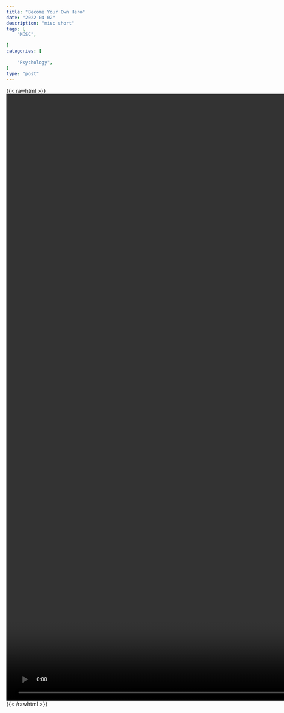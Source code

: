 ```yaml
---
title: "Become Your Own Hero"
date: "2022-04-02"
description: "misc short"
tags: [
    "MISC",

]
categories: [
    
    "Psychology",
]
type: "post"
---
```

{{< rawhtml >}}
    <video style="height:40vh;width:auto" overflow="hidden" controls>
        <source src="https://clips.dev00ps.com/MISC/Become%20Your%20Own%20Hero%21%20%7C%20David%20Goggins%20%7C%20Shorts.mp4" type="video/mp4"> 
    </video>
{{< /rawhtml >}}